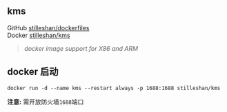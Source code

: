 ## kms

GitHub [stilleshan/dockerfiles](https://github.com/stilleshan/dockerfiles)  
Docker [stilleshan/kms](https://hub.docker.com/r/stilleshan/kms)
> *docker image support for X86 and ARM*

## docker 启动

```shell
docker run -d --name kms --restart always -p 1688:1688 stilleshan/kms
```

**注意:** 需开放防火墙`1688`端口

